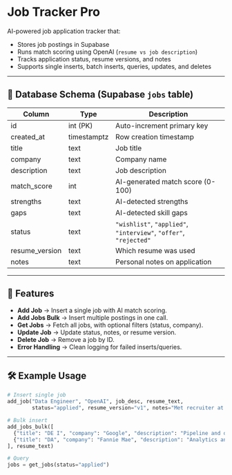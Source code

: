 # Job Tracker Pro

AI-powered job application tracker that:
- Stores job postings in Supabase
- Runs match scoring using OpenAI (`resume vs job description`)
- Tracks application status, resume versions, and notes
- Supports single inserts, batch inserts, queries, updates, and deletes

---

## 📌 Database Schema (Supabase `jobs` table)

| Column         | Type      | Description |
|----------------|----------|-------------|
| id             | int (PK) | Auto-increment primary key |
| created_at     | timestamptz | Row creation timestamp |
| title          | text     | Job title |
| company        | text     | Company name |
| description    | text     | Job description |
| match_score    | int      | AI-generated match score (0-100) |
| strengths      | text     | AI-detected strengths |
| gaps           | text     | AI-detected skill gaps |
| status         | text     | `"wishlist"`, `"applied"`, `"interview"`, `"offer"`, `"rejected"` |
| resume_version | text     | Which resume was used |
| notes          | text     | Personal notes on application |

---

## 🚀 Features

- **Add Job** → Insert a single job with AI match scoring.
- **Add Jobs Bulk** → Insert multiple postings in one call.
- **Get Jobs** → Fetch all jobs, with optional filters (status, company).
- **Update Job** → Update status, notes, or resume version.
- **Delete Job** → Remove a job by ID.
- **Error Handling** → Clean logging for failed inserts/queries.

---

## 🛠️ Example Usage

```python
# Insert single job
add_job("Data Engineer", "OpenAI", job_desc, resume_text,
        status="applied", resume_version="v1", notes="Met recruiter at Austin mixer")

# Bulk insert
add_jobs_bulk([
  {"title": "DE I", "company": "Google", "description": "Pipeline and dbt role"},
  {"title": "DA", "company": "Fannie Mae", "description": "Analytics and SQL-heavy role"}
], resume_text)

# Query
jobs = get_jobs(status="applied")